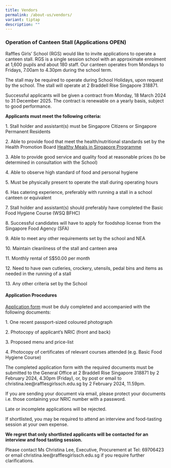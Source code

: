 ```yaml
---
title: Vendors
permalink: /about-us/vendors/
variant: tiptap
description: ""
---
```

<h3><strong>Operation of Canteen Stall (Applications OPEN)</strong></h3>
<p>Raffles Girls’ School (RGS) would like to invite applications to operate
    a canteen stall. RGS is a single session school with an approximate enrolment
    at 1,600 pupils and about 180 staff. Our canteen operates from Mondays
    to Fridays, 7.00am to 4.30pm during the school term.</p>
<p>The stall may be required to operate during School Holidays, upon request
    by the school. The stall will operate at 2 Braddell Rise Singapore 318871.</p>
<p>Successful applicants will be given a contract from Monday, 18 March 2024
    to 31 December 2025. The contract is renewable on a yearly basis, subject
    to good performance.</p>
<p><strong>Applicants must meet the following criteria:</strong>
</p>
<p>1. Stall holder and assistant(s) must be Singapore Citizens or Singapore
    Permanent Residents</p>
<p>2. Able to provide food that meet the health/nutritional standards set
    by the Health Promotion Board <a href="https://hpb.gov.sg/schools/school-programmes/healthy-meals-in-schools-programme" rel="noopener noreferrer nofollow" target="_blank">Healthy Meals in Singapore Programme</a>
</p>
<p>3. Able to provide good service and quality food at reasonable prices
    (to be determined in consultation with the School)</p>
<p>4. Able to observe high standard of food and personal hygiene</p>
<p>5. Must be physically present to operate the stall during operating hours</p>
<p>6. Has catering experience, preferably with running a stall in a school
    canteen or equivalent</p>
<p>7. Stall holder and assistant(s) should preferably have completed the
    Basic Food Hygiene Course (WSQ BFHC)</p>
<p>8. Successful candidates will have to apply for foodshop license from
    the Singapore Food Agency (SFA)</p>
<p>9. Able to meet any other requirements set by the school and NEA</p>
<p>10. Maintain cleanliness of the stall and canteen area</p>
<p>11. Monthly rental of S$50.00 per month</p>
<p>12. Need to have own cutleries, crockery, utensils, pedal bins and items
    as needed in the running of a stall</p>
<p>13. Any other criteria set by the School</p>
<h4><strong>Application Procedures</strong></h4>
<p><a href="/files/Existing_Stall_Application_Form.pdf" rel="noopener noreferrer nofollow" target="_blank">Application form</a> must
    be duly completed and accompanied with the following documents:</p>
<p>1. One recent passport-sized coloured photograph</p>
<p>2. Photocopy of applicant’s NRIC (front and back)</p>
<p>3. Proposed menu and price-list</p>
<p>4. Photocopy of certificates of relevant courses attended (e.g. Basic
    Food Hygiene Course)</p>
<p>The completed application form with the required documents must be submitted
    to the General Office at 2 Braddell Rise Singapore 318871 by 2 February
    2024, 4.30pm (Friday), or, by post or email to christina.lee@rafflesgirlssch.edu.sg
    by 2 February 2024, 11.59pm.</p>
<p>If you are sending your document via email, please protect your documents
    i.e. those containing your NRIC number with a password.</p>
<p>Late or incomplete applications will be rejected.</p>
<p>If shortlisted, you may be required to attend an interview and food-tasting
    session at your own expense.</p>
<p><strong>We regret that only shortlisted applicants will be contacted for an interview and food tasting session.</strong>
</p>
<p>Please contact Ms Christina Lee, Executive, Procurement at Tel: 69706423
    or email christina.lee@rafflesgirlssch.edu.sg if you require further clarifications.</p>